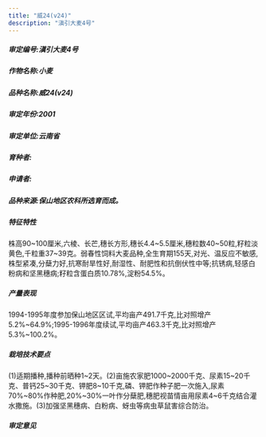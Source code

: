 ```yaml
---
title: "威24(v24)"
description: "滇引大麦4号"
---
```

##### 审定编号:滇引大麦4号

##### 作物名称:小麦

##### 品种名称:威24(v24)

##### 审定年份:2001

##### 审定单位:云南省

##### 育种者:

##### 申请者:

##### 品种来源:保山地区农科所选育而成。

##### 特征特性
株高90~100厘米,六棱、长芒,穗长方形,穗长4.4~5.5厘米,穗粒数40~50粒,籽粒淡黄色,千粒重37~39克。弱春性饲料大麦品种,全生育期155天,对光、温反应不敏感,株型紧凑,分蘖力好,抗寒耐旱性好,耐湿性、耐肥性和抗倒伏性中等;抗锈病,轻感白粉病和坚黑穗病;籽粒含蛋白质10.78%,淀粉54.5%。

##### 产量表现
1994-1995年度参加保山地区区试,平均亩产491.7千克,比对照增产5.2%~64.9%;1995-1996年度续试,平均亩产463.3千克,比对照增产5.3%~100.2%。

##### 栽培技术要点
(1)适期播种,播种前晒种1~2天。(2)亩施农家肥1000~2000千克、尿素15~20千克、普钙25~30千克、钾肥8~10千克,磷、钾肥作种子肥一次施入,尿素70%~80%作种肥,20%~30%一叶作分蘖肥,穗肥视苗情亩用尿素4~6千克结合灌水撒施。(3)加强坚黑穗病、白粉病、蚜虫等病虫草鼠害综合防治。

##### 审定意见

